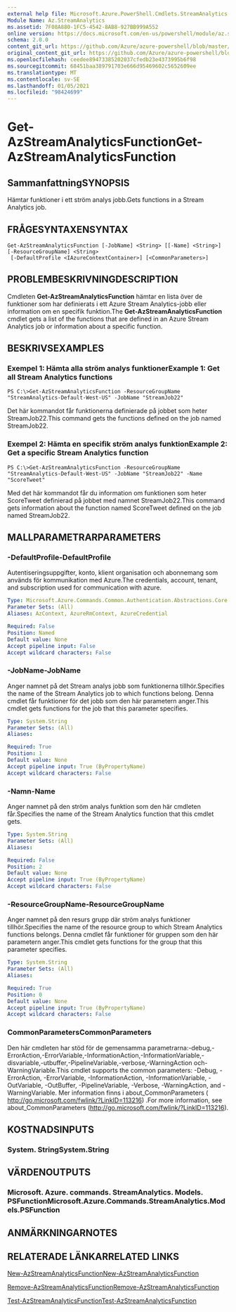 ```yaml
---
external help file: Microsoft.Azure.PowerShell.Cmdlets.StreamAnalytics.dll-Help.xml
Module Name: Az.StreamAnalytics
ms.assetid: 7F08A880-1FC5-4542-8AB8-927BB999A552
online version: https://docs.microsoft.com/en-us/powershell/module/az.streamanalytics/get-azstreamanalyticsfunction
schema: 2.0.0
content_git_url: https://github.com/Azure/azure-powershell/blob/master/src/StreamAnalytics/StreamAnalytics/help/Get-AzStreamAnalyticsFunction.md
original_content_git_url: https://github.com/Azure/azure-powershell/blob/master/src/StreamAnalytics/StreamAnalytics/help/Get-AzStreamAnalyticsFunction.md
ms.openlocfilehash: ceedee89473385202037cfedb23e4373995b6f98
ms.sourcegitcommit: 68451baa389791703e666d95469602c5652609ee
ms.translationtype: MT
ms.contentlocale: sv-SE
ms.lasthandoff: 01/05/2021
ms.locfileid: "98424699"
---
```

# <span data-ttu-id="8310c-101">Get-AzStreamAnalyticsFunction</span><span class="sxs-lookup"><span data-stu-id="8310c-101">Get-AzStreamAnalyticsFunction</span></span>

## <span data-ttu-id="8310c-102">Sammanfattning</span><span class="sxs-lookup"><span data-stu-id="8310c-102">SYNOPSIS</span></span>
<span data-ttu-id="8310c-103">Hämtar funktioner i ett ström analys jobb.</span><span class="sxs-lookup"><span data-stu-id="8310c-103">Gets functions in a Stream Analytics job.</span></span>

## <span data-ttu-id="8310c-104">FRÅGESYNTAXEN</span><span class="sxs-lookup"><span data-stu-id="8310c-104">SYNTAX</span></span>

```
Get-AzStreamAnalyticsFunction [-JobName] <String> [[-Name] <String>] [-ResourceGroupName] <String>
 [-DefaultProfile <IAzureContextContainer>] [<CommonParameters>]
```

## <span data-ttu-id="8310c-105">PROBLEMBESKRIVNING</span><span class="sxs-lookup"><span data-stu-id="8310c-105">DESCRIPTION</span></span>
<span data-ttu-id="8310c-106">Cmdleten **Get-AzStreamAnalyticsFunction** hämtar en lista över de funktioner som har definierats i ett Azure Stream Analytics-jobb eller information om en specifik funktion.</span><span class="sxs-lookup"><span data-stu-id="8310c-106">The **Get-AzStreamAnalyticsFunction** cmdlet gets a list of the functions that are defined in an Azure Stream Analytics job or information about a specific function.</span></span>

## <span data-ttu-id="8310c-107">BESKRIVS</span><span class="sxs-lookup"><span data-stu-id="8310c-107">EXAMPLES</span></span>

### <span data-ttu-id="8310c-108">Exempel 1: Hämta alla ström analys funktioner</span><span class="sxs-lookup"><span data-stu-id="8310c-108">Example 1: Get all Stream Analytics functions</span></span>
```
PS C:\>Get-AzStreamAnalyticsFunction -ResourceGroupName "StreamAnalytics-Default-West-US" -JobName "StreamJob22"
```

<span data-ttu-id="8310c-109">Det här kommandot får funktionerna definierade på jobbet som heter StreamJob22.</span><span class="sxs-lookup"><span data-stu-id="8310c-109">This command gets the functions defined on the job named StreamJob22.</span></span>

### <span data-ttu-id="8310c-110">Exempel 2: Hämta en specifik ström analys funktion</span><span class="sxs-lookup"><span data-stu-id="8310c-110">Example 2: Get a specific Stream Analytics function</span></span>
```
PS C:\>Get-AzStreamAnalyticsFunction -ResourceGroupName "StreamAnalytics-Default-West-US" -JobName "StreamJob22" -Name "ScoreTweet"
```

<span data-ttu-id="8310c-111">Med det här kommandot får du information om funktionen som heter ScoreTweet definierad på jobbet med namnet StreamJob22.</span><span class="sxs-lookup"><span data-stu-id="8310c-111">This command gets information about the function named ScoreTweet defined on the job named StreamJob22.</span></span>

## <span data-ttu-id="8310c-112">MALLPARAMETRAR</span><span class="sxs-lookup"><span data-stu-id="8310c-112">PARAMETERS</span></span>

### <span data-ttu-id="8310c-113">-DefaultProfile</span><span class="sxs-lookup"><span data-stu-id="8310c-113">-DefaultProfile</span></span>
<span data-ttu-id="8310c-114">Autentiseringsuppgifter, konto, klient organisation och abonnemang som används för kommunikation med Azure.</span><span class="sxs-lookup"><span data-stu-id="8310c-114">The credentials, account, tenant, and subscription used for communication with azure.</span></span>

```yaml
Type: Microsoft.Azure.Commands.Common.Authentication.Abstractions.Core.IAzureContextContainer
Parameter Sets: (All)
Aliases: AzContext, AzureRmContext, AzureCredential

Required: False
Position: Named
Default value: None
Accept pipeline input: False
Accept wildcard characters: False
```

### <span data-ttu-id="8310c-115">-JobName</span><span class="sxs-lookup"><span data-stu-id="8310c-115">-JobName</span></span>
<span data-ttu-id="8310c-116">Anger namnet på det Stream analys jobb som funktionerna tillhör.</span><span class="sxs-lookup"><span data-stu-id="8310c-116">Specifies the name of the Stream Analytics job to which functions belong.</span></span>
<span data-ttu-id="8310c-117">Denna cmdlet får funktioner för det jobb som den här parametern anger.</span><span class="sxs-lookup"><span data-stu-id="8310c-117">This cmdlet gets functions for the job that this parameter specifies.</span></span>

```yaml
Type: System.String
Parameter Sets: (All)
Aliases:

Required: True
Position: 1
Default value: None
Accept pipeline input: True (ByPropertyName)
Accept wildcard characters: False
```

### <span data-ttu-id="8310c-118">-Namn</span><span class="sxs-lookup"><span data-stu-id="8310c-118">-Name</span></span>
<span data-ttu-id="8310c-119">Anger namnet på den ström analys funktion som den här cmdleten får.</span><span class="sxs-lookup"><span data-stu-id="8310c-119">Specifies the name of the Stream Analytics function that this cmdlet gets.</span></span>

```yaml
Type: System.String
Parameter Sets: (All)
Aliases:

Required: False
Position: 2
Default value: None
Accept pipeline input: True (ByPropertyName)
Accept wildcard characters: False
```

### <span data-ttu-id="8310c-120">-ResourceGroupName</span><span class="sxs-lookup"><span data-stu-id="8310c-120">-ResourceGroupName</span></span>
<span data-ttu-id="8310c-121">Anger namnet på den resurs grupp där ström analys funktioner tillhör.</span><span class="sxs-lookup"><span data-stu-id="8310c-121">Specifies the name of the resource group to which Stream Analytics functions belongs.</span></span>
<span data-ttu-id="8310c-122">Denna cmdlet får funktioner för gruppen som den här parametern anger.</span><span class="sxs-lookup"><span data-stu-id="8310c-122">This cmdlet gets functions for the group that this parameter specifies.</span></span>

```yaml
Type: System.String
Parameter Sets: (All)
Aliases:

Required: True
Position: 0
Default value: None
Accept pipeline input: True (ByPropertyName)
Accept wildcard characters: False
```

### <span data-ttu-id="8310c-123">CommonParameters</span><span class="sxs-lookup"><span data-stu-id="8310c-123">CommonParameters</span></span>
<span data-ttu-id="8310c-124">Den här cmdleten har stöd för de gemensamma parametrarna:-debug,-ErrorAction,-ErrorVariable,-InformationAction,-InformationVariable,-disvariable,-utbuffer,-PipelineVariable,-verbose,-WarningAction och-WarningVariable.</span><span class="sxs-lookup"><span data-stu-id="8310c-124">This cmdlet supports the common parameters: -Debug, -ErrorAction, -ErrorVariable, -InformationAction, -InformationVariable, -OutVariable, -OutBuffer, -PipelineVariable, -Verbose, -WarningAction, and -WarningVariable.</span></span> <span data-ttu-id="8310c-125">Mer information finns i about_CommonParameters ( http://go.microsoft.com/fwlink/?LinkID=113216) .</span><span class="sxs-lookup"><span data-stu-id="8310c-125">For more information, see about_CommonParameters (http://go.microsoft.com/fwlink/?LinkID=113216).</span></span>

## <span data-ttu-id="8310c-126">KOSTNADS</span><span class="sxs-lookup"><span data-stu-id="8310c-126">INPUTS</span></span>

### <span data-ttu-id="8310c-127">System. String</span><span class="sxs-lookup"><span data-stu-id="8310c-127">System.String</span></span>

## <span data-ttu-id="8310c-128">VÄRDEN</span><span class="sxs-lookup"><span data-stu-id="8310c-128">OUTPUTS</span></span>

### <span data-ttu-id="8310c-129">Microsoft. Azure. commands. StreamAnalytics. Models. PSFunction</span><span class="sxs-lookup"><span data-stu-id="8310c-129">Microsoft.Azure.Commands.StreamAnalytics.Models.PSFunction</span></span>

## <span data-ttu-id="8310c-130">ANMÄRKNINGAR</span><span class="sxs-lookup"><span data-stu-id="8310c-130">NOTES</span></span>

## <span data-ttu-id="8310c-131">RELATERADE LÄNKAR</span><span class="sxs-lookup"><span data-stu-id="8310c-131">RELATED LINKS</span></span>

[<span data-ttu-id="8310c-132">New-AzStreamAnalyticsFunction</span><span class="sxs-lookup"><span data-stu-id="8310c-132">New-AzStreamAnalyticsFunction</span></span>](./New-AzStreamAnalyticsFunction.md)

[<span data-ttu-id="8310c-133">Remove-AzStreamAnalyticsFunction</span><span class="sxs-lookup"><span data-stu-id="8310c-133">Remove-AzStreamAnalyticsFunction</span></span>](./Remove-AzStreamAnalyticsFunction.md)

[<span data-ttu-id="8310c-134">Test-AzStreamAnalyticsFunction</span><span class="sxs-lookup"><span data-stu-id="8310c-134">Test-AzStreamAnalyticsFunction</span></span>](./Test-AzStreamAnalyticsFunction.md)


